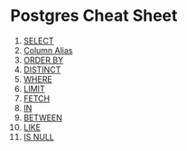 # Postgres Cheat Sheet

1) [SELECT](sections/01_SELECT.md)
2) [Column Alias](sections/02_COLUMN_ALIAS.md)
3) [ORDER BY](sections/03_ORDER_BY.md)
4) [DISTINCT](sections/04_DISTINCT.md)
5) [WHERE](sections/05_WHERE.md)
6) [LIMIT](sections/06_LIMIT.md)
7) [FETCH](sections/07_FETCH.md)
8) [IN](sections/08_IN.md)
9) [BETWEEN](sections/09_BETWEEN.md)
10) [LIKE](sections/10_LIKE.md)
11) [IS NULL](sections/11_ISNULL.md)